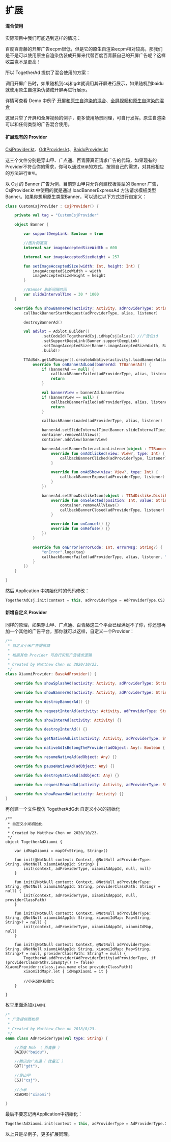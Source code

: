 # 扩展

#### 混合使用

实际项目中我们可能遇到这样的情况：

百度百青藤的开屏广告ecpm很低，但是它的原生自渲染ecpm相对较高，那我们是不是可以使用原生自渲染伪装成开屏来代替百度百青藤自己的开屏广告呢？这样收益岂不是更高！

所以 TogetherAd 提供了混合使用的方案：

调用开屏广告时，如果随机到csj和gdt就调用其开屏进行展示，如果随机到baidu就使用原生自渲染伪装成开屏再进行展示。

详情可查看 Demo 中例子 [开屏和原生自渲染的混合](../demo/src/main/java/com/ifmvo/togetherad/demo/hybrid/SplashHybridActivity.kt)、[全屏视频和原生自渲染的混合](../demo/src/main/java/com/ifmvo/togetherad/demo/hybrid/VerticalPreMovieHybridActivity.kt)

这里只举了开屏和全屏视频的例子，更多使用场景同理，可自行发挥。原生自渲染可以和任何类型的广告混合使用。

#### 扩展现有的 Provider

[CsjProvider.kt](../csj/src/main/java/com/ifmvo/togetherad/csj/CsjProvider.kt)、[GdtProvider.kt](../gdt/src/main/java/com/ifmvo/togetherad/gdt/GdtProvider.kt)、[BaiduProvider.kt](../baidu/src/main/java/com/ifmvo/togetherad/baidu/BaiduProvider.kt) 

这三个文件分别是穿山甲、广点通、百青藤真正请求广告的代码，如果现有的Provider不符合你的需求，你可以通过``继承``的方式，按照自己的需求，对其他相应的方法进行``重写``。

以 Csj 的 Banner 广告为例，目前穿山甲只允许创建模板类型的 Banner 广告，CsjProvider.kt 中使用的就是通过 loadBannerExpressAd 方法请求模板类型Banner。如果你想用原生类型Banner，可以通过以下方式进行自定义：

```kotlin
class CustomCsjProvider : CsjProvider() {

    private val tag = "CustomCsjProvider"

    object Banner {

        var supportDeepLink: Boolean = true

        //图片的宽高
        internal var imageAcceptedSizeWidth = 600

        internal var imageAcceptedSizeHeight = 257

        fun setImageAcceptedSize(width: Int, height: Int) {
            imageAcceptedSizeWidth = width
            imageAcceptedSizeHeight = height
        }

        //Banner 刷新间隔时间
        var slideIntervalTime = 30 * 1000
    }

    override fun showBannerAd(activity: Activity, adProviderType: String, alias: String, container: ViewGroup, listener: BannerListener) {
        callbackBannerStartRequest(adProviderType, alias, listener)

        destroyBannerAd()

        val adSlot = AdSlot.Builder()
                .setCodeId(TogetherAdCsj.idMapCsj[alias]) //广告位id
                .setSupportDeepLink(Banner.supportDeepLink)
                .setImageAcceptedSize(Banner.imageAcceptedSizeWidth, Banner.imageAcceptedSizeHeight)
                .build()

        TTAdSdk.getAdManager().createAdNative(activity).loadBannerAd(adSlot, object : TTAdNative.BannerAdListener {
            override fun onBannerAdLoad(bannerAd: TTBannerAd?) {
                if (bannerAd == null) {
                    callbackBannerFailed(adProviderType, alias, listener, "请求成功，但是返回的 bannerAd 为空")
                    return
                }

                val bannerView = bannerAd.bannerView
                if (bannerView == null) {
                    callbackBannerFailed(adProviderType, alias, listener, "请求成功，但是返回的 bannerView 为空")
                    return
                }

                callbackBannerLoaded(adProviderType, alias, listener)

                bannerAd.setSlideIntervalTime(Banner.slideIntervalTime)
                container.removeAllViews()
                container.addView(bannerView)

                bannerAd.setBannerInteractionListener(object : TTBannerAd.AdInteractionListener {
                    override fun onAdClicked(view: View?, type: Int) {
                        callbackBannerClicked(adProviderType, listener)
                    }

                    override fun onAdShow(view: View?, type: Int) {
                        callbackBannerExpose(adProviderType, listener)
                    }
                })

                bannerAd.setShowDislikeIcon(object : TTAdDislike.DislikeInteractionCallback {
                    override fun onSelected(position: Int, value: String?) {
                        container.removeAllViews()
                        callbackBannerClosed(adProviderType, listener)
                    }

                    override fun onCancel() {}
                    override fun onRefuse() {}
                })
            }

            override fun onError(errorCode: Int, errorMsg: String?) {
                "onError".loge(tag)
                callbackBannerFailed(adProviderType, alias, listener, "错误码：$errorCode, 错误信息：$errorMsg")
            }
        })
    }

}
```

然后 Application 中初始化时的代码修改：

```kotlin
TogetherAdCsj.init(context = this, adProviderType = AdProviderType.CSJ.type, csjAdAppId = "5001121", appName = this.getString(R.string.app_name), providerClassPath = CustomCsjProvider::class.java.name)
```

#### 新增自定义 Provider

同样的原理，如果穿山甲、广点通、百青藤这三个平台已经满足不了你，你还想再加一个其他的广告平台，那你就可以这样，自定义一个Provider：

```Kotlin
/**
 * 自定义小米广告提供商
 *
 * 根据其他 Provider 可自行实现广告请求逻辑
 *
 * Created by Matthew Chen on 2020/10/23.
 */
class XiaomiProvider: BaseAdProvider() {

    override fun showSplashAd(activity: Activity, adProviderType: String, alias: String, container: ViewGroup, listener: SplashListener) {}

    override fun showBannerAd(activity: Activity, adProviderType: String, alias: String, container: ViewGroup, listener: BannerListener) {}

    override fun destroyBannerAd() {}

    override fun requestInterAd(activity: Activity, adProviderType: String, alias: String, listener: InterListener) {}

    override fun showInterAd(activity: Activity) {}

    override fun destroyInterAd() {}

    override fun getNativeAdList(activity: Activity, adProviderType: String, alias: String, maxCount: Int, listener: NativeListener) {}

    override fun nativeAdIsBelongTheProvider(adObject: Any): Boolean { return false }

    override fun resumeNativeAd(adObject: Any) {}

    override fun pauseNativeAd(adObject: Any) {}

    override fun destroyNativeAd(adObject: Any) {}

    override fun requestRewardAd(activity: Activity, adProviderType: String, alias: String, listener: RewardListener) {}

    override fun showRewardAd(activity: Activity) {}
}
```

再创建一个文件模仿 TogetherAdGdt 自定义小米的初始化

```
/**
 * 自定义小米初始化
 *
 * Created by Matthew Chen on 2020/10/23.
 */
object TogetherAdXiaomi {

    var idMapXiaomi = mapOf<String, String>()

    fun init(@NotNull context: Context, @NotNull adProviderType: String, @NotNull xiaomiAdAppId: String) {
        init(context, adProviderType, xiaomiAdAppId, null, null)
    }

    fun init(@NotNull context: Context, @NotNull adProviderType: String, @NotNull xiaomiAdAppId: String, providerClassPath: String? = null) {
        init(context, adProviderType, xiaomiAdAppId, null, providerClassPath)
    }

    fun init(@NotNull context: Context, @NotNull adProviderType: String, @NotNull xiaomiAdAppId: String, xiaomiIdMap: Map<String, String>? = null) {
        init(context, adProviderType, xiaomiAdAppId, xiaomiIdMap, null)
    }

    fun init(@NotNull context: Context, @NotNull adProviderType: String, @NotNull xiaomiAdAppId: String, xiaomiIdMap: Map<String, String>? = null, providerClassPath: String? = null) {
        TogetherAd.addProvider(AdProviderEntity(adProviderType, if (providerClassPath?.isEmpty() != false) XiaomiProvider::class.java.name else providerClassPath))
        xiaomiIdMap?.let { idMapXiaomi = it }

        //小米SDK初始化
    }

}
```

枚举里面添加``XIAOMI``

```kotlin
/*
 * 广告提供商枚举
 *
 * Created by Matthew_Chen on 2018/8/23.
 */
enum class AdProviderType(val type: String) {

    //百度 Mob （ 百青藤 ）
    BAIDU("baidu"),

    //腾讯的广点通（ 优量汇 ）
    GDT("gdt"),

    //穿山甲
    CSJ("csj"),
    
    //小米
    XIAOMI("xiaomi")

}
```

最后不要忘记再Application中初始化：

```kotlin
TogetherAdXiaomi.init(context = this, adProviderType = AdProviderType.XIAOMI.type, xiaomiAdAppId = "xxxxxxxx")
```

以上只是举例子，更多扩展同理。